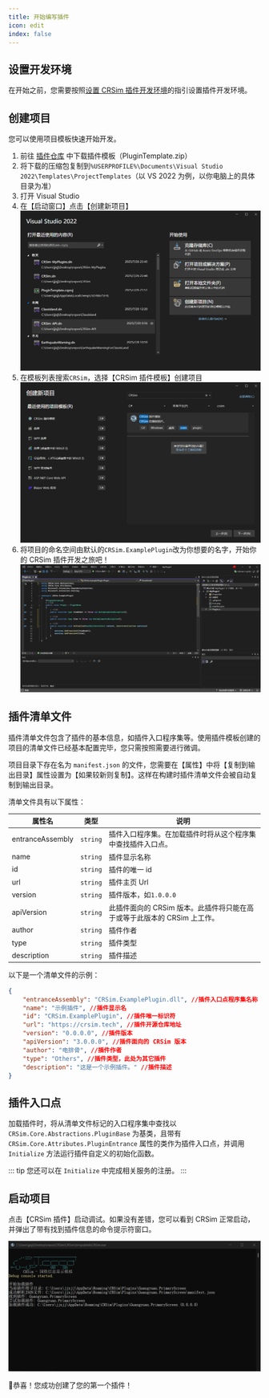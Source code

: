 ```yaml
---
title: 开始编写插件
icon: edit
index: false
---
```


## 设置开发环境

在开始之前，您需要按照[设置 CRSim 插件开发环境](../dev/devlopment-plugins.md)的指引设置插件开发环境。

## 创建项目

您可以使用项目模板快速开始开发。

1. 前往 [插件仓库](https://github.com/denglihong2007/CRSim-PluginRepository/releases/latest) 中下载插件模板（PluginTemplate.zip）
2. 将下载的压缩包复制到`%USERPROFILE%\Documents\Visual Studio 2022\Templates\ProjectTemplates`（以 VS 2022 为例，以你电脑上的具体目录为准）
3. 打开 Visual Studio
4. 在【启动窗口】点击【创建新项目】
    ![](img/1753550429867.png)
5. 在模板列表搜索`CRSim`，选择【CRSim 插件模板】创建项目
    ![](img/1753550555786.png)
6. 将项目的命名空间由默认的`CRSim.ExamplePlugin`改为你想要的名字，开始你的 CRSim 插件开发之旅吧！
    ![](img/1753550771567.png)

## 插件清单文件

插件清单文件包含了插件的基本信息，如插件入口程序集等。使用插件模板创建的项目的清单文件已经基本配置完毕，您只需按照需要进行微调。

项目目录下存在名为 `manifest.json` 的文件，您需要在【属性】中将【复制到输出目录】属性设置为【如果较新则复制】。这样在构建时插件清单文件会被自动复制到输出目录。

清单文件具有以下属性：

| 属性名 | 类型 | 说明 |
| -- | -- | -- |
| entranceAssembly | `string` | 插件入口程序集。在加载插件时将从这个程序集中查找插件入口点。 |
| name | `string` | 插件显示名称 |
| id | `string` | 插件的唯一 id |
| url | `string` | 插件主页 Url |
| version | `string` | 插件版本，如`1.0.0.0` |
| apiVersion | `string` | 此插件面向的 CRSim 版本。此插件将只能在高于或等于此版本的 CRSim 上工作。 |
| author | `string` | 插件作者 |
| type | `string` | 插件类型 |
| description | `string` | 插件描述 |

以下是一个清单文件的示例：

```json title="manifest.json"
{
	"entranceAssembly": "CRSim.ExamplePlugin.dll", //插件入口点程序集名称
	"name": "示例插件", //插件显示名
	"id": "CRSim.ExamplePlugin", //插件唯一标识符
	"url": "https://crsim.tech", //插件开源仓库地址
	"version": "0.0.0.0", //插件版本
	"apiVersion": "3.0.0.0", //插件面向的 CRSim 版本
	"author": "电排骨", //插件作者
	"type": "Others", //插件类型，此处为其它插件
	"description": "这是一个示例插件。" //插件描述
}
```

## 插件入口点

加载插件时，将从清单文件标记的入口程序集中查找以 `CRSim.Core.Abstractions.PluginBase` 为基类，且带有 `CRSim.Core.Attributes.PluginEntrance` 属性的类作为插件入口点，并调用 `Initialize` 方法运行插件自定义的初始化函数。

::: tip
您还可以在 `Initialize` 中完成相关服务的注册。
:::

## 启动项目

点击【CRSim 插件】启动调试。如果没有差错，您可以看到 CRSim 正常启动，并弹出了带有找到插件信息的命令提示符窗口。

![](img/1753552397324.png)

🎉恭喜！您成功创建了您的第一个插件！